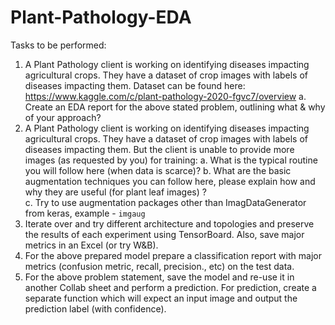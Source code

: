 # Plant-Pathology-EDA
Tasks to be performed:
1.	A Plant Pathology client is working on identifying diseases impacting agricultural crops. They have a dataset of crop images with labels of diseases impacting them. Dataset can be found here: https://www.kaggle.com/c/plant-pathology-2020-fgvc7/overview
  a.	Create an EDA report for the above stated problem, outlining what & why of your approach?
2.	A Plant Pathology client is working on identifying diseases impacting agricultural crops. They have a dataset of crop images with labels of diseases impacting them. But the client is unable to provide more images (as requested by you) for training:
  a.	What is the typical routine you will follow here (when data is scarce)? 
  b.	What are the basic augmentation techniques you can follow here, please explain how and why they are useful (for plant leaf images) ?  
  c.	Try to use augmentation packages other than ImagDataGenerator from keras, example - `imgaug` 
3.	Iterate over and try different architecture and topologies and preserve the results of each experiment using TensorBoard. Also, save major metrics in an Excel (or try W&B).
4.	For the above prepared model prepare a classification report with major metrics (confusion metric, recall, precision., etc) on the test data.  
5.	For the above problem statement, save the model and re-use it in another Collab sheet and perform a prediction. For prediction, create a separate function which will expect an input image and output the prediction label (with confidence).
